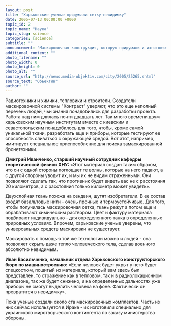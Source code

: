 ```yaml
---
layout: post
title: "Харьковские ученые придумали сетку-невидимку"
date: 2005-07-13 00:00:00 +0000
topic_id: 2
topic_name: "Наука"
topic_slug: science
categories: [science]
subtitle: ""
announcement: "Маскировочная конструкция, которую придумали и изготовили харьковские ученые, претендует на государственную премию в области науки и техники этого года. Система \"Контраст\" предназначена для защиты техники и людей не только от взгляда, но и от специальных распознающих приборов противника. Авторы идеи утверждают, что на расстоянии более пяти километров ей не страшна ни инфракрасная, ни оптическая разведка."
additional_content: ""
photo_filename: ""
photo_width: 0
photo_height: 0
photo_alt: ""
source_url: "http://news.media-objektiv.com/city/2005/25265.shtml"
source_text: "Объектив"
author: ""
---
```

Радиотехники и химики, тепловики и строители. Создатели маскировочной системы "Контраст" уверяют, что это еще неполный перечень людей, чьи знания понадобились для разработки проекта. Работа над ним длилась почти двадцать лет. Так много времени двум харьковским научным институтам вместе с киевским и севастопольским понадобилось для того, чтобы, кроме самой уникальной ткани, разработать еще и приборы, которые тестируют ее способность сливаться с окружающей средой. Вот этот, например, имитирует специальное приспособление для поиска замаскированной бронетехники.

<strong>Дмитрий Иванченко, старший научный сотрудник кафедры теоретической физики ХНУ:</strong> «Этот материал создан таким образом, что он с одной стороны поглощает те волны, которые на него падают, а с другой стороны уводит их, и мы их не видим отраженными. Они позволяют сделать так, что противник будет видеть вас не с расстояния 20 километров, а с расстояния только километр может увидеть».

Двухслойная ткань похожа на сендвич, шутят изобретатели. В ее состав входят базальтовые нити - очень прочные и термоустойчивые. Для того, чтобы получилась маскировочная сетка, ткань режут а потом еще и обрабатывают химическим раствором. Цвет и фактуру материала подбирают индивидуально - для определенного танка в определенных природных условиях. Впрочем, харьковские ученые уверены, что универсальных средств маскировки не существует.

Маскировать с помощью той же технологии можно и людей - она позволяет скрыть даже тепло человеческого тела, сделав военного абсолютно невидимым.

<strong>Иван Васильченко, начальник отдела Харьковского конструкторского бюро по машиностроению:</strong> «Если человек будет укрыт у него будет спецкостюм, пошитый из материала, который вам здесь был представлен, то отражение как в тепловом, так и в радиолокационном диапазоне, так же будет снижено, и на определенных дальностях уже приборы не смогут выделить человека на фоне. Фактически он превратится в невидимку».

Пока ученые создали около ста маскировочных комплектов. Часть из них сейчас используется в Ираке - их изготовили специально для украинского миротворческого контингента по заказу министерства обороны.
